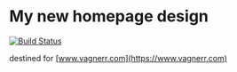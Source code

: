 
# My new homepage design
[![Build Status](https://travis-ci.org/vagnerr/homepage.svg?branch=master)](https://travis-ci.org/vagnerr/homepage)

destined for  [www.vagnerr.com](https://www.vagnerr.com)

